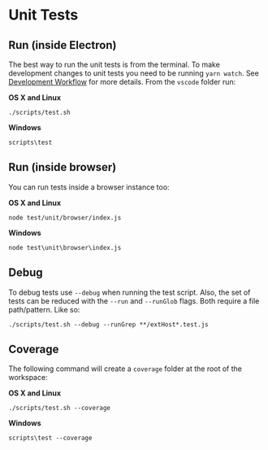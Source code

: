 # Unit Tests

## Run (inside Electron)

The best way to run the unit tests is from the terminal. To make development changes to unit tests you need to be running `yarn watch`. See [Development Workflow](https://github.com/Microsoft/vscode/wiki/How-to-Contribute#incremental-build) for more details. From the `vscode` folder run:

**OS X and Linux**

	./scripts/test.sh

**Windows**

	scripts\test


## Run (inside browser)

You can run tests inside a browser instance too:

**OS X and Linux**

	node test/unit/browser/index.js

**Windows**

	node test\unit\browser\index.js


## Debug

To debug tests use `--debug` when running the test script. Also, the set of tests can be reduced with the `--run` and `--runGlob` flags. Both require a file path/pattern. Like so:

	./scripts/test.sh --debug --runGrep **/extHost*.test.js

## Coverage

The following command will create a `coverage` folder at the root of the workspace:

**OS X and Linux**

	./scripts/test.sh --coverage

**Windows**

	scripts\test --coverage
